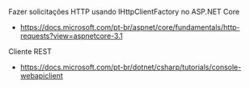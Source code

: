 Fazer solicitações HTTP usando IHttpClientFactory no ASP.NET Core
- https://docs.microsoft.com/pt-br/aspnet/core/fundamentals/http-requests?view=aspnetcore-3.1

Cliente REST
- https://docs.microsoft.com/pt-br/dotnet/csharp/tutorials/console-webapiclient